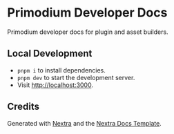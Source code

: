 # Primodium Developer Docs

Primodium developer docs for plugin and asset builders.

## Local Development

- `pnpm i` to install dependencies.
- `pnpm dev` to start the development server.
- Visit [http://localhost:3000](http://localhost:3000).

## Credits

Generated with [Nextra](https://nextra.site) and the [Nextra Docs Template](https://github.com/shuding/nextra-docs-template/).
